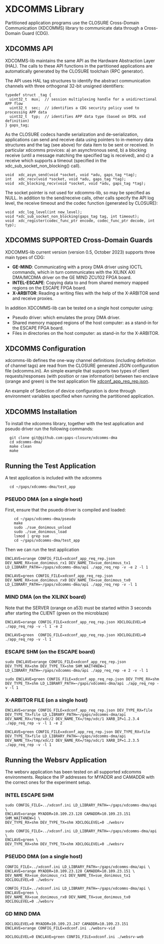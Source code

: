 # XDCOMMS Library

Partitioned application programs use the CLOSURE Cross-Domain Communication (XDCOMMS) library to communicate data through a Cross-Domain Guard (CDG). 


## XDCOMMS API

XDCOMMS-lib maintains the same API as the Hardware Abstraction Layer (HAL).
The calls to these API functions in the partitioned applications are 
automatically generated by the CLOSURE toolchain (RPC generator).

The API uses HAL tag structures to identify the abstract communication channels
with three orthogonal 32-bit unsigned identifiers:

```
typedef struct _tag {
  uint32_t  mux;  // session multiplexing handle for a unidirectional APP flow
  uint32_t  sec;  // identifies a CDG security policy used to processing APP data
  uint32_t  typ;  // identifies APP data type (based on DFDL xsd definition)
} gaps_tag;
```

As the CLOSURE codecs handle serialization and de-serialization, applications can 
send and receive data using pointers to in-memory data structures and the 
tag (see above) for data item to be sent or received. In particular xdcomms provices: 
a) an asynchronous send, 
b) a blocking receive (until a message matching the specified tag is received), and 
c) a receive which supports a timeout (specified in the xdc_sub_socket_non_blocking() call). 

```
void  xdc_asyn_send(void *socket, void *adu, gaps_tag *tag);
int   xdc_recv(void *socket, void *adu, gaps_tag *tag);
void  xdc_blocking_recv(void *socket, void *adu, gaps_tag *tag);
```

The socket pointer is not used for xdcomms-lib, so may be specified as NULL.
In addition to the send/receive calls, other calls specify the API log level, 
the receive timeout and the codec function (generated by CLOSURE):

```
void  xdc_log_level(int new_level);
void *xdc_sub_socket_non_blocking(gaps_tag tag, int timeout);
void  xdc_register(codec_func_ptr encode, codec_func_ptr decode, int typ);
```

## XDCOMMS SUPPORTED Cross-Domain Guards

XDCOMMS-lib current version (version 0.5, October 2023) supports three main types of CDG:
- **GE-MIND**: Communicating with a proxy DMA driver using IOCTL commands, which in turn communicates with the XILINX AXI DMA/MCDMA driver on the GE MIND ZCU102 FPGA board.
- **INTEL-ESCAPE**: Copying data to and from shared memory mapped regions on the ESCAPE FPGA board. 
- **X-ARBITOR**: Reading a writing files with the help of the X-ARBITOR send and receive proxies.

In addition XDCOMMS-lib can be tested on a single host computer using: 
- Pseudo driver: which emulates the proxy DMA driver.
- Shared memory mapped regions of the host computer: as a stand-in for the ESCAPE FPGA board. 
- Files in directories on the host computer: as stand-in for the X-ARBITOR.


## XDCOMMS Configuration

xdcomms-lib defines the one-way channel definitions 
(including definition of channel tags) are read from 
the CLOSURE generated JSON configuration file (xdcomms.ini). 
An simple example that supports two types of client requests/responses (with position or raw information) between two enclave (orange and green) is the test application file 
[xdconf_app_req_rep.json](./test_app/xdconf_app_req_rep.json).

An example of Selection of device configuration is done through environment variables specified when running the partitioned application.


## XDCOMMS Installation
To install the xdcomms library, together with the test application and pseudo driver run the following commands:
```
  git clone git@github.com:gaps-closure/xdcomms-dma
  cd xdcomms-dma/
  make clean
  make 
```


## Running the Test Application

A test application is included with the xdcomms  
```
  cd ~/gaps/xdcomms-dma/test_app
```

### PSEUDO DMA (on a single host)
First, ensure that the psuedo driver is compiled and loaded:
```
    cd ~/gaps/xdcomms-dma/pseudo
    make
    sudo ./sue_donimous_unload
    sudo ./sue_donimous_load
    lsmod | grep sue
    cd ~/gaps/xdcomms-dma/test_app
```

Then we can run the test application 
```
ENCLAVE=orange CONFIG_FILE=xdconf_app_req_rep.json DEV_NAME_RX=sue_donimous_rx1 DEV_NAME_TX=sue_donimous_tx1 LD_LIBRARY_PATH=~/gaps/xdcomms-dma/api ./app_req_rep -v -e 2 -l 1

ENCLAVE=green CONFIG_FILE=xdconf_app_req_rep.json DEV_NAME_RX=sue_donimous_rx0 DEV_NAME_TX=sue_donimous_tx0 LD_LIBRARY_PATH=~/gaps/xdcomms-dma/api ./app_req_rep -v -l 1
```


### MIND DMA (on the XILINX board)
Note that the SERVER (orange on a53) must be started within 3 seconds after starting the CLIENT (green on the microblaze)
```
ENCLAVE=orange CONFIG_FILE=xdconf_app_req_rep.json XDCLOGLEVEL=0 ./app_req_rep -v -l 1 -e 2

ENCLAVE=green  CONFIG_FILE=xdconf_app_req_rep.json XDCLOGLEVEL=0 ./app_req_rep -v -l 1  
```


### ESCAPE SHM (on the ESCAPE board)
```
sudo ENCLAVE=orange CONFIG_FILE=xdconf_app_req_rep.json DEV_TYPE_RX=shm DEV_TYPE_TX=shm SHM_WAIT4NEW=1 LD_LIBRARY_PATH=~/gaps/xdcomms-dma/api ./app_req_rep -e 2 -v -l 1

sudo ENCLAVE=green CONFIG_FILE=xdconf_app_req_rep.json DEV_TYPE_RX=shm DEV_TYPE_TX=shm LD_LIBRARY_PATH=~/gaps/xdcomms-dma/api ./app_req_rep -v -l 1
```


### X-ARBITOR FILE (on a single host)
```
ENCLAVE=orange CONFIG_FILE=xdconf_app_req_rep.json DEV_TYPE_RX=file DEV_TYPE_TX=file LD_LIBRARY_PATH=~/gaps/xdcomms-dma/api DEV_NAME_RX=/tmp/xdc/2 DEV_NAME_TX=/tmp/xdc/1 XARB_IP=1.2.3.4 ./app_req_rep -v -l 1 -e 2

ENCLAVE=green CONFIG_FILE=xdconf_app_req_rep.json DEV_TYPE_RX=file DEV_TYPE_TX=file LD_LIBRARY_PATH=~/gaps/xdcomms-dma/api DEV_NAME_TX=/tmp/xdc/2 DEV_NAME_RX=/tmp/xdc/1 XARB_IP=1.2.3.5 ./app_req_rep -v -l 1
```


## Running the Websrv Application
The websrv application has been tested on all supported xdcomms environments.
Replace the IP addresses for MYADDR and CAMADDR with the correct ones for the experiment setup.

### INTEL ESCAPE SHM 
```
sudo CONFIG_FILE=../xdconf.ini LD_LIBRARY_PATH=~/gaps/xdcomms-dma/api \
ENCLAVE=orange MYADDR=10.109.23.128 CAMADDR=10.109.23.151 SHM_WAIT4NEW=1 \
DEV_TYPE_RX=shm DEV_TYPE_TX=shm XDCLOGLEVEL=0 ./websrv

sudo CONFIG_FILE=../xdconf.ini LD_LIBRARY_PATH=~/gaps/xdcomms-dma/api \
ENCLAVE=green \
DEV_TYPE_RX=shm DEV_TYPE_TX=shm XDCLOGLEVEL=0 ./websrv
```


### PSEUDO DMA (on a single host)
```
CONFIG_FILE=../xdconf.ini LD_LIBRARY_PATH=~/gaps/xdcomms-dma/api \
ENCLAVE=orange MYADDR=10.109.23.128 CAMADDR=10.109.23.151 \
DEV_NAME_RX=sue_donimous_rx1 DEV_NAME_TX=sue_donimous_tx1 XDCLOGLEVEL=0 ./websrv

CONFIG_FILE=../xdconf.ini LD_LIBRARY_PATH=~/gaps/xdcomms-dma/api \
ENCLAVE=green \
DEV_NAME_RX=sue_donimous_rx0 DEV_NAME_TX=sue_donimous_tx0 XDCLOGLEVEL=0 ./websrv
```


### GD MIND DMA 
``` 
XDCLOGLEVEL=0 MYADDR=10.109.23.247 CAMADDR=10.109.23.151 ENCLAVE=orange CONFIG_FILE=xdconf.ini ./websrv-vid

XDCLOGLEVEL=0 ENCLAVE=green CONFIG_FILE=xdconf.ini ./websrv-web
```
